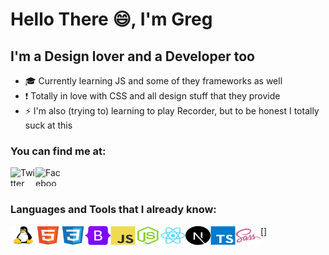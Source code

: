 # Hello There :smile:, I'm Greg

## I'm a Design lover and a Developer too
- :mortar_board: Currently learning JS and some of they frameworks as well
- :exclamation: Totally in love with CSS and all design stuff that they provide
- :zap: I'm also (trying to) learning to play Recorder, but to be honest I totally suck at this

### You can find me at:
[<img align="left" alt="Twitter logo" height="30" width="40" src="https://raw.githubusercontent.com/jmnote/z-icons/master/svg/twitter.svg" />](https://twitter.com/gregsnn)
[<img align="left" alt="Facebook logo" height="30" width="40" src="https://raw.githubusercontent.com/jmnote/z-icons/master/svg/facebook.svg" />](https://facebook.com/gregori.dk/)


<br />
<br />

### Languages and Tools that I already know:
[<img align="left" alt="Linux logo" height="30" width="40" src="https://raw.githubusercontent.com/devicons/devicon/master/icons/linux/linux-original.svg" />]
<img align="left" alt="Facebook logo" height="30" width="40" src="https://raw.githubusercontent.com/devicons/devicon/master/icons/html5/html5-original.svg" />
<img align="left" alt="Facebook logo" height="30" width="40" src="https://raw.githubusercontent.com/devicons/devicon/master/icons/css3/css3-original.svg" />
<img align="left" alt="Facebook logo" height="30" width="40" src="https://raw.githubusercontent.com/devicons/devicon/master/icons/bootstrap/bootstrap-original.svg" />
<img align="left" alt="Facebook logo" height="30" width="40" src="https://raw.githubusercontent.com/devicons/devicon/master/icons/javascript/javascript-original.svg" />
<img align="left" alt="Facebook logo" height="30" width="40" src="https://raw.githubusercontent.com/devicons/devicon/master/icons/nodejs/nodejs-original.svg" />
<img align="left" alt="Facebook logo" height="30" width="40" src="https://raw.githubusercontent.com/devicons/devicon/master/icons/react/react-original.svg" />
<img align="left" alt="Facebook logo" height="30" width="40" src="https://raw.githubusercontent.com/devicons/devicon/master/icons/nextjs/nextjs-original.svg" />
<img align="left" alt="Facebook logo" height="30" width="40" src="https://raw.githubusercontent.com/devicons/devicon/master/icons/typescript/typescript-original.svg" />
<img align="left" alt="Facebook logo" height="30" width="40" src="https://raw.githubusercontent.com/devicons/devicon/master/icons/sass/sass-original.svg" />